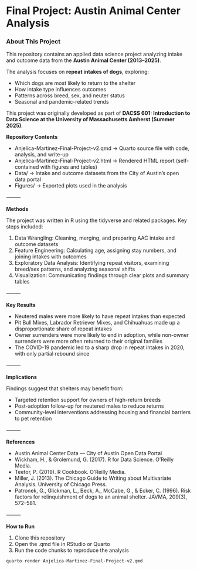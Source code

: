 # Final Project: Austin Animal Center Analysis

### About This Project

This repository contains an applied data science project analyzing intake and outcome data from the **Austin Animal Center (2013–2025)**.

The analysis focuses on **repeat intakes of dogs**, exploring:
* Which dogs are most likely to return to the shelter
* How intake type influences outcomes
* Patterns across breed, sex, and neuter status
* Seasonal and pandemic-related trends

This project was originally developed as part of **DACSS 601: Introduction to Data Science at the University of Massachusetts Amherst (Summer 2025)**.

**Repository Contents**
* Anjelica-Martinez-Final-Project-v2.qmd → Quarto source file with code, analysis, and write-up
* Anjelica-Martinez-Final-Project-v2.html → Rendered HTML report (self-contained with figures and tables)
* Data/ → Intake and outcome datasets from the City of Austin’s open data portal
* Figures/ → Exported plots used in the analysis

⸻

**Methods**

The project was written in R using the tidyverse and related packages. Key steps included:
1. Data Wrangling: Cleaning, merging, and preparing AAC intake and outcome datasets
2. Feature Engineering: Calculating age, assigning stay numbers, and joining intakes with outcomes
3. Exploratory Data Analysis: Identifying repeat visitors, examining breed/sex patterns, and analyzing seasonal shifts
4. Visualization: Communicating findings through clear plots and summary tables

⸻

**Key Results**
* Neutered males were more likely to have repeat intakes than expected
* Pit Bull Mixes, Labrador Retriever Mixes, and Chihuahuas made up a disproportionate share of repeat intakes
* Owner surrenders were more likely to end in adoption, while non-owner surrenders were more often returned to their original families
* The COVID-19 pandemic led to a sharp drop in repeat intakes in 2020, with only partial rebound since

⸻

**Implications**

Findings suggest that shelters may benefit from:
* Targeted retention support for owners of high-return breeds
* Post-adoption follow-up for neutered males to reduce returns
* Community-level interventions addressing housing and financial barriers to pet retention

⸻

**References**
* Austin Animal Center Data — City of Austin Open Data Portal
* Wickham, H., & Grolemund, G. (2017). R for Data Science. O’Reilly Media.
* Teetor, P. (2019). R Cookbook. O’Reilly Media.
* Miller, J. (2013). The Chicago Guide to Writing about Multivariate Analysis. University of Chicago Press.
* Patronek, G., Glickman, L., Beck, A., McCabe, G., & Ecker, C. (1996). Risk factors for relinquishment of dogs to an animal shelter. JAVMA, 209(3), 572–581.

⸻

**How to Run**
1. Clone this repository
2. Open the .qmd file in RStudio or Quarto
3. Run the code chunks to reproduce the analysis

```r
quarto render Anjelica-Martinez-Final-Project-v2.qmd
```

 
